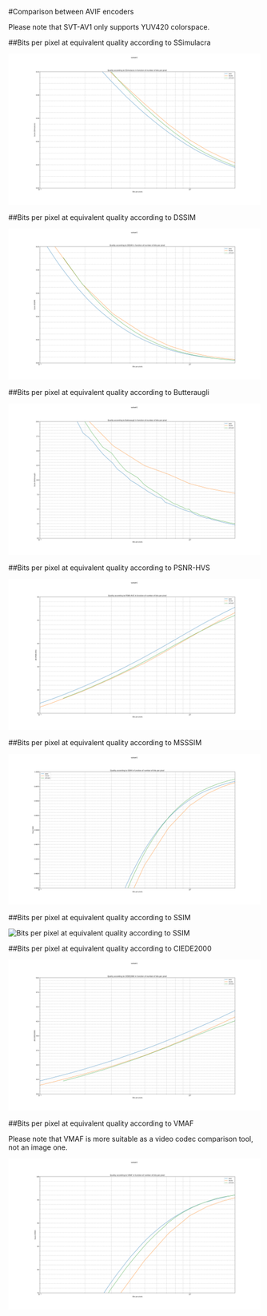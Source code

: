 #Comparison between AVIF encoders

Please note that SVT-AV1 only supports YUV420 colorspace.

##Bits per pixel at equivalent quality according to SSimulacra

![Bits per pixel at equivalent quality according to Y-PSNR-HVS-M](subset1.ssimulacra.(aom,rav1e,svt-av1).svg)

##Bits per pixel at equivalent quality according to DSSIM

![Bits per pixel at equivalent quality according to Y-PSNR-HVS-M](subset1.dssim.(aom,rav1e,svt-av1).svg)

##Bits per pixel at equivalent quality according to Butteraugli

![Bits per pixel at equivalent quality according to Y-PSNR-HVS-M](subset1.butteraugli.(aom,rav1e,svt-av1).svg)

##Bits per pixel at equivalent quality according to PSNR-HVS

![Bits per pixel at equivalent quality according to Y-PSNR-HVS-M](subset1.psnr-hvs.(aom,rav1e,svt-av1).svg)

##Bits per pixel at equivalent quality according to MSSSIM

![Bits per pixel at equivalent quality according to MSSSIM](subset1.ssim.(aom,rav1e,svt-av1).svg)

##Bits per pixel at equivalent quality according to SSIM

![Bits per pixel at equivalent quality according to SSIM]((aom,rav1e,svt-av1).svg)

##Bits per pixel at equivalent quality according to CIEDE2000

![Bits per pixel at equivalent quality according to CIEDE2000](subset1.ciede2000.(aom,rav1e,svt-av1).svg)

##Bits per pixel at equivalent quality according to VMAF

Please note that VMAF is more suitable as a video codec comparison tool, not an image one.

![Bits per pixel at equivalent quality according to VMAF](subset1.vmaf.(aom,rav1e,svt-av1).svg)
